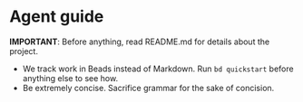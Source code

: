 # Agent guide

**IMPORTANT**: Before anything, read README.md for details about the project.

- We track work in Beads instead of Markdown. Run `bd quickstart` before anything else to see how.
- Be extremely concise. Sacrifice grammar for the sake of concision.
